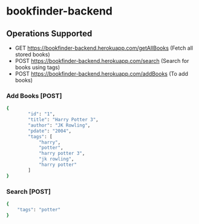 # bookfinder-backend 

## Operations Supported

*   GET     https://bookfinder-backend.herokuapp.com/getAllBooks (Fetch all stored books)
*   POST    https://bookfinder-backend.herokuapp.com/search (Search for books using tags)
*   POST    https://bookfinder-backend.herokuapp.com/addBooks (To add books)


### Add Books [POST]

```bash
{
        "id": "1",
        "title": "Harry Potter 3",
        "author": "JK Rowling",
        "pdate": "2004",
        "tags": [
            "harry",
            "potter",
            "harry potter 3",
            "jk rowling",
            "harry potter"
        ]
}
```

### Search [POST]

```bash
{
    "tags": "potter"
}
```